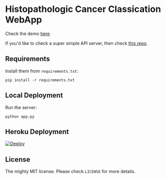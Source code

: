 # Histopathologic Cancer Classication WebApp


Check the demo [here](https://cancer-classification.herokuapp.com/).

If you'd like to check a super simple API server, then check [this repo](https://github.com/avinassh/pytorch-flask-api).


## Requirements

Install them from `requirements.txt`:

    pip install -r requirements.txt


## Local Deployment

Run the server:

    python app.py


## Heroku Deployment

[![Deploy](https://www.herokucdn.com/deploy/button.svg)](https://heroku.com/deploy?template=https://github.com/chinmaydas96/Cancer_Classification_Webapp)


## License

The mighty MIT license. Please check `LICENSE` for more details.
